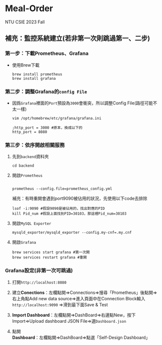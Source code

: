 # Meal-Order
NTU CSIE 2023 Fall

## 補充：監控系統建立(若非第一次則跳過第一、二步)
### 第一步：下載Prometheus、Grafana
* 使用Brew下載
    ```
    brew install prometheus
    brew install grafana
    ```

### 第二步：調整Grafana的```config File```
* 因爲```Grafana```裡面的```Port```預設為```3000```會衝突，所以調整Config File(路徑可能不太一樣)
    
    ```
    vim /opt/homebrew/etc/grafana/grafana.ini

    ;http_port = 3000 #原本，換成以下的
    http_port = 8080
    ```

### 第三步：依序開啟相關服務
1. 先到```backend```資料夾

    ```
    cd backend
    ```

2. 開啟```Prometheus```
    ```
    
    prometheus --config.file=prometheus_config.yml
    ```
    補充：有時重開會遇到port9090被佔用的狀況，先使用以下code去排除

    ```
    lsof -i:9090 #假設9090是被佔用的，找出對應的PID
    kill Pid_num #假設上面找到PID=30103，那這裡Pid_num=30103 
    ```
3. 開啟```MySQL Exporter```
    ```
    mysqld_exporter/mysqld_exporter --config.my-cnf=.my.cnf
    ```

4. 開啟```Grafana```
    ```
    brew services start grafana #第一次開
    brew services restart grafana #重開
    ```

### Grafana設定(非第一次可跳過)

1. 打開```http://localhost:8080```

2. 建立**Conections**：左欄點開=>Connections=>搜尋「Prometheus」後點開=>右上角點Add new data source=>進入頁面中在Connection Block輸入```http://localhost:9090``` =>滑到最下面Save & Test

3. **Import Dashboard**：左欄點開=>DashBoard=>右邊點New，按下Import=>Upload dashboard JSON File=>選```Dashboard.json```

4. 點開**Dashboard**：左欄點開=>DashBoard=>點選「Self-Design Dashboard」